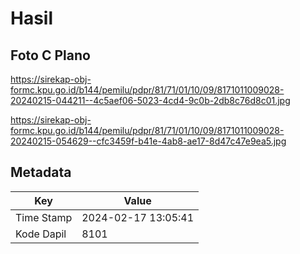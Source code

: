 # Hasil

## Foto C Plano

https://sirekap-obj-formc.kpu.go.id/b144/pemilu/pdpr/81/71/01/10/09/8171011009028-20240215-044211--4c5aef06-5023-4cd4-9c0b-2db8c76d8c01.jpg

https://sirekap-obj-formc.kpu.go.id/b144/pemilu/pdpr/81/71/01/10/09/8171011009028-20240215-054629--cfc3459f-b41e-4ab8-ae17-8d47c47e9ea5.jpg


## Metadata

| Key        | Value               |
| ---------- | ------------------- |
| Time Stamp | 2024-02-17 13:05:41 |
| Kode Dapil | 8101                |



